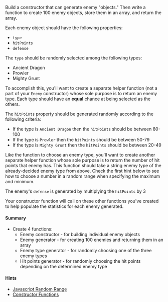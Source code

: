 Build a constructor that can generate enemy "objects." Then write a function to create 100 enemy objects, store them in an array, and return the array.

Each enemy object should have the following properties:

*  `type`
*  `hitPoints`
*  `defense`

The `type` should be randomly selected among the following types:

*  Ancient Dragon
*  Prowler
*  Mighty Grunt

To accomplish this, you'll want to create a separate helper function (not a part of your `Enemy` constructor) whose sole purpose is to return an enemy type. Each type should have an **equal** chance at being selected as the others.

The `hitPoints` property should be generated randomly according to the following criteria:

*  If the type is `Ancient Dragon` then the `hitPoints` should be between 80-100
*  If the type is `Prowler` then the `hitPoints` should be between 50-79
*  If the type is `Mighty Grunt` then the `hitPoints` should be between 20-49

Like the function to choose an enemy type, you'll want to create another separate helper function whose sole purpose is to return the number of hit points that enemy has. This function should take a string enemy type of the already-decided enemy type from above. Check the first hint below to see how to choose a number in a random range when specifying the maximum and minimum.

The enemy's `defense` is generated by multiplying the `hitPoints` by 3

Your constructor function will call on these other functions you've created to help populate the statistics for each enemy generated.

#### Summary
* Create 4 functions:
    * Enemy constructor - for building individual enemy objects
    * Enemy generator - for creating 100 enemies and returning them in an array
    * Enemy type generator - for randomly choosing one of the three enemy types
    * Hit points generator - for randomly choosing the hit points depending on the determined enemy type

#### Hints
*  [Javascript Random Range](http://stackoverflow.com/questions/1527803/generating-random-numbers-in-javascript-in-a-specific-range)
*  [Constructor Functions](https://css-tricks.com/understanding-javascript-constructors/)
